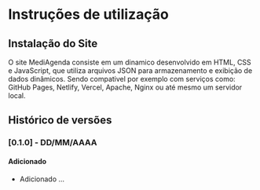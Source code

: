 # Instruções de utilização

## Instalação do Site

O site MediAgenda consiste em um dinamico desenvolvido em HTML, CSS e JavaScript, que utiliza arquivos JSON para armazenamento e exibição de dados dinâmicos. Sendo compativel por exemplo  com serviços como: GitHub Pages, Netlify, Vercel, Apache, Nginx ou até mesmo um servidor local.

## Histórico de versões

### [0.1.0] - DD/MM/AAAA
#### Adicionado
- Adicionado ...
